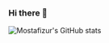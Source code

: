 ### Hi there 👋

![Mostafizur's GitHub stats](https://github-readme-stats.vercel.app/api?username=jahid32&show_icons=true&theme=transparent)
